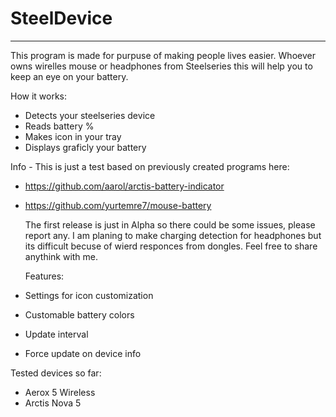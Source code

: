 # SteelDevice
------------------------
This program is made for purpuse of making people lives easier.
Whoever owns wirelles mouse or headphones from Steelseries this will help you to keep an eye on your battery.

How it works:
- Detects your steelseries device
- Reads battery %
- Makes icon in your tray
- Displays graficly your battery

Info -
This is just a test based on previously created programs here:
- https://github.com/aarol/arctis-battery-indicator
- https://github.com/yurtemre7/mouse-battery

  The first release is just in Alpha so there could be some issues, please report any.
  I am planing to make charging detection for headphones but its difficult becuse of wierd responces from dongles.
  Feel free to share anythink with me.

  Features:
- Settings for icon customization
- Customable battery colors
- Update interval
- Force update on device info

Tested devices so far:
- Aerox 5 Wireless
- Arctis Nova 5
